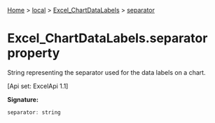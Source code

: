 [Home](./index) &gt; [local](local.md) &gt; [Excel\_ChartDataLabels](local.excel_chartdatalabels.md) &gt; [separator](local.excel_chartdatalabels.separator.md)

# Excel\_ChartDataLabels.separator property

String representing the separator used for the data labels on a chart. 

 \[Api set: ExcelApi 1.1\]

**Signature:**
```javascript
separator: string
```
